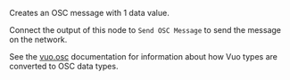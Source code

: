Creates an OSC message with 1 data value.

Connect the output of this node to `Send OSC Message` to send the message on the network.

See the [vuo.osc](vuo-nodeset://vuo.osc) documentation for information about how Vuo types are converted to OSC data types.
